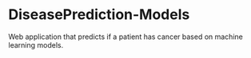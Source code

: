 # DiseasePrediction-Models
Web application that predicts if a patient has cancer based on machine learning models.
